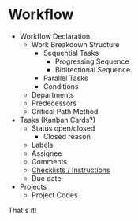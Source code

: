 # Workflow

 - Workflow Declaration
   - Work Breakdown Structure
     - Sequential Tasks
       - Progressing Sequence
       - Bidirectional Sequence
     - Parallel Tasks
     - Conditions
   - Departments
   - Predecessors
   - Critical Path Method
 - Tasks (Kanban Cards?)
   - Status open/closed
      - Closed reason
   - Labels
   - Assignee
   - Comments
   - [Checklists / Instructions](https://github.com/github/task-lists-element)
   - Due date
 - Projects
   - Project Codes

That's it!

